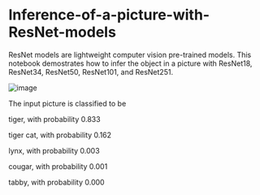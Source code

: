 # Inference-of-a-picture-with-ResNet-models
ResNet models are lightweight computer vision pre-trained models. This notebook demostrates how to infer the object in a picture with ResNet18, ResNet34, ResNet50, ResNet101, and ResNet251. 

![image](https://github.com/hanfei1986/Inference-of-a-picture-with-ResNet-models/assets/59255164/0b83d8ca-004d-4356-a69e-2bc4477af80e)

The input picture is classified to be

tiger, with probability 0.833
 
tiger cat, with probability 0.162
 
lynx, with probability 0.003
 
cougar, with probability 0.001
 
tabby, with probability 0.000
